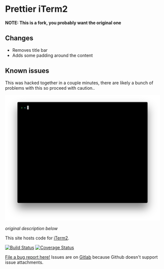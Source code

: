 # Prettier iTerm2

**NOTE: This is a fork, you probably want the original one**

## Changes

- Removes title bar
- Adds some padding around the content

## Known issues

This was hacked together in a couple minutes, there are likely a bunch of problems with this so proceed with caution.. 

![Screenshot](screenshot.png)

_original description below_

This site hosts code for <a href="https://iterm2.com">iTerm2</a>.

[![Build Status](https://travis-ci.org/gnachman/iTerm2.svg?branch=master)](https://travis-ci.org/gnachman/iTerm2)
[![Coverage Status](https://coveralls.io/repos/github/gnachman/iTerm2/badge.svg?branch=master)](https://coveralls.io/github/gnachman/iTerm2?branch=master)

<a href="https://iterm2.com/bugs">File a bug report here!</a> Issues are on <a href="https://gitlab.com/gnachman/iterm2/issues">Gitlab</a> because Github doesn't support issue attachments.

